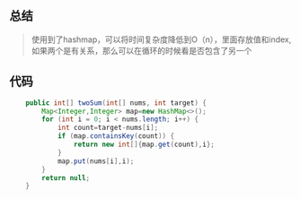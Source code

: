 ## 总结

> 使用到了hashmap，可以将时间复杂度降低到O（n），里面存放值和index,如果两个是有关系，那么可以在循环的时候看是否包含了另一个

## 代码

```java
    public int[] twoSum(int[] nums, int target) {
        Map<Integer,Integer> map=new HashMap<>();
        for (int i = 0; i < nums.length; i++) {
            int count=target-nums[i];
            if (map.containsKey(count)) {
                return new int[]{map.get(count),i};
            }
            map.put(nums[i],i);
        }
        return null;
    }
